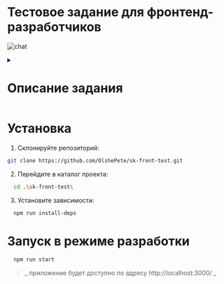 # Тестовое задание для фронтенд-разработчиков

![chat](https://user-images.githubusercontent.com/42053726/158116236-b85926f2-fd55-4b57-ac44-d8c11e05bc07.png)

<details>
<summary>

# Описание задания

</summary>
Перед вами небольшой чат, написанный на React с использованием Redux

Сейчас сделаны заглушки на получение сообщений, а так же все отправленные сообщения хранятся только локально

## Задачи

1. При появлении новых сообщений должно быть видно последнее (скролл опускается вниз);
2. Добавить возможность изменить username при клике на него и все последующие сообщения должны отправляиться с новым именем;
3. Добавить в проект MUI (https://v4.mui.com/ru/) и переписать компонент на нем, т.е. заменить все на максимально подходящие компоненты и избавиться от стилей в css (можно использовать jss с помощью специальных методов MUI);
4. Создать любую БД на ваше усмотрение, чтобы история сообщений сохранялась и при загрузке приложения они отображалась в чате;
5. Список сообщений должнен обновляться в режиме online на всех устройствах, на которых открыто web-приложение.
</details>

# Установка

1. Склонируйте репозиторий:

```bash
git clone https://github.com/OlshePete/sk-front-test.git
```

2. Перейдите в каталог проекта:

```bash
  cd .\sk-front-test\
```

3. Установите зависимости:

```bash
  npm run install-deps
```

# Запуск в режиме разработки

```bash
  npm run start
```

> _ приложение будет доступно по адресу http://localhost:3000/ _
